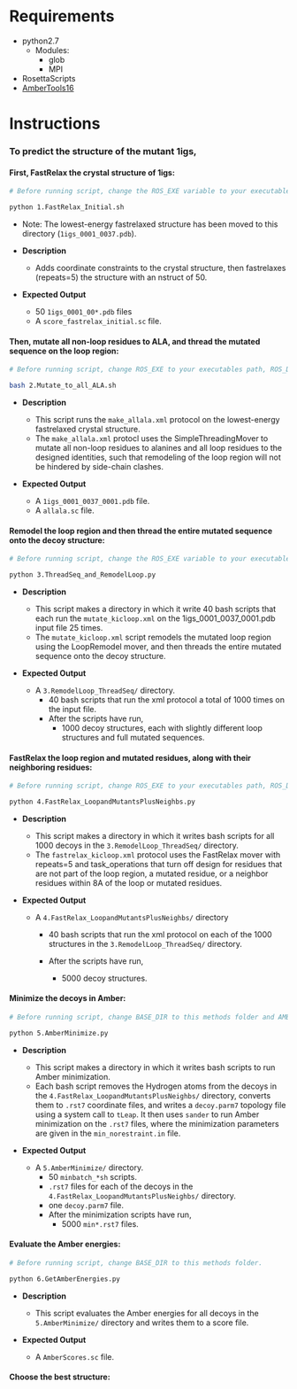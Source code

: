 Requirements
============
- python2.7
    - Modules:
        - glob
        - MPI
- RosettaScripts
- [AmberTools16](http://ambermd.org/AmberTools16-get.html)

Instructions
============

### To predict the structure of the mutant 1igs,

#### First, FastRelax the crystal structure of 1igs:

```bash
# Before running script, change the ROS_EXE variable to your executables path, ROS_DB to your database path, and BASE_DIR to this methods folder.

python 1.FastRelax_Initial.sh
```

- Note: The lowest-energy fastrelaxed structure has been moved to this directory (`1igs_0001_0037.pdb`).

- **Description**
    - Adds coordinate constraints to the crystal structure, then fastrelaxes (repeats=5) the structure with an nstruct of 50.
- **Expected Output**
    - 50 `1igs_0001_00*.pdb` files
    - A `score_fastrelax_initial.sc` file.

#### Then, mutate all non-loop residues to ALA, and thread the mutated sequence on the loop region:

```bash
# Before running script, change ROS_EXE to your executables path, ROS_DB to your database path, and BASE_DIR to this methods folder.

bash 2.Mutate_to_all_ALA.sh
```

- **Description**  
    - This script runs the `make_allala.xml` protocol on the lowest-energy fastrelaxed crystal structure.
    - The `make_allala.xml` protocl uses the SimpleThreadingMover to mutate all non-loop residues to alanines and all loop residues to the designed identities, such that remodeling of the loop region will not be hindered by side-chain clashes.

- **Expected Output**
    - A `1igs_0001_0037_0001.pdb` file.
    - A `allala.sc` file.

#### Remodel the loop region and then thread the entire mutated sequence onto the decoy structure:

```bash
# Before running script, change the ROS_EXE variable to your executables path, ROS_DB to your database path, and BASE_DIR to this methods folder.

python 3.ThreadSeq_and_RemodelLoop.py
```

- **Description**  
    - This script makes a directory in which it write 40 bash scripts that each run the `mutate_kicloop.xml` on the 1igs_0001_0037_0001.pdb input file 25 times.
    - The `mutate_kicloop.xml` script remodels the mutated loop region using the LoopRemodel mover, and then threads the entire mutated sequence onto the decoy structure.

- **Expected Output**
    - A `3.RemodelLoop_ThreadSeq/` directory.
        - 40 bash scripts that run the xml protocol a total of 1000 times on the input file.
        - After the scripts have run, 
            - 1000 decoy structures, each with slightly different loop structures and full mutated sequences.

#### FastRelax the loop region and mutated residues, along with their neighboring residues:

```bash
# Before running script, change ROS_EXE to your executables path, ROS_DB to your database path, and BASE_DIR to this methods folder.

python 4.FastRelax_LoopandMutantsPlusNeighbs.py
```

- **Description**  
    - This script makes a directory in which it writes bash scripts for all 1000 decoys in the `3.RemodelLoop_ThreadSeq/` directory.
    - The `fastrelax_kicloop.xml` protocol uses the FastRelax mover with repeats=5 and task_operations that turn off design for residues that are not part of the loop region, a mutated residue, or a neighbor residues within 8A of the loop or mutated residues.

- **Expected Output**
    - A `4.FastRelax_LoopandMutantsPlusNeighbs/` directory
        - 40 bash scripts that run the xml protocol on each of the 1000 structures in the `3.RemodelLoop_ThreadSeq/` directory.
        
        - After the scripts have run,
            - 5000 decoy structures.

#### Minimize the decoys in Amber:

```bash
# Before running script, change BASE_DIR to this methods folder and AMBER_SOURCE to the location of your AmberTool16 amber.sh file.

python 5.AmberMinimize.py
```

- **Description**  
    - This script makes a directory in which it writes bash scripts to run Amber minimization.
    - Each bash script removes the Hydrogen atoms from the decoys in the `4.FastRelax_LoopandMutantsPlusNeighbs/` directory, converts them to `.rst7` coordinate files, and writes a `decoy.parm7` topology file using a system call to `tLeap`. It then uses `sander` to run Amber minimization on the `.rst7` files, where the minimization parameters are given in the `min_norestraint.in` file.

- **Expected Output**
    - A `5.AmberMinimize/` directory.
        - 50 `minbatch_*sh` scripts.
        - `.rst7` files for each of the decoys in the `4.FastRelax_LoopandMutantsPlusNeighbs/` directory.
        - one `decoy.parm7` file.
        - After the minimization scripts have run,
            - 5000 `min*.rst7` files.


#### Evaluate the Amber energies:

```bash
# Before running script, change BASE_DIR to this methods folder.

python 6.GetAmberEnergies.py
```

- **Description**  
    - This script evaluates the Amber energies for all decoys in the `5.AmberMinimize/` directory and writes them to a score file.

- **Expected Output**
    - A `AmberScores.sc` file.

#### Choose the best structure:
